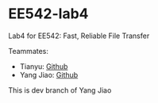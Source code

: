 # EE542-lab4

Lab4 for EE542: Fast, Reliable File Transfer

Teammates:

- Tianyu: [Github](https://github.com/tianyu0923)
- Yang Jiao: [Github](https://github.com/Young884)

This is dev branch of Yang Jiao